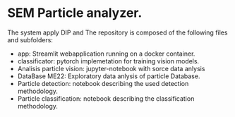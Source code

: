 # SEM Particle analyzer. 
The system apply DIP and 
The repository is composed of the following files and subfolders:
- app: Streamlit webapplication running on a docker container.
- classificator: pytorch implemetation for training vision models.
- Analisis particle vision: jupyter-notebook with sorce data anlysis
- DataBase ME22: Exploratory data anlysis of particle Database.
- Particle detection: notebook describing the used detection methodology.
- Particle classification: notebook describing the classification methodology. 